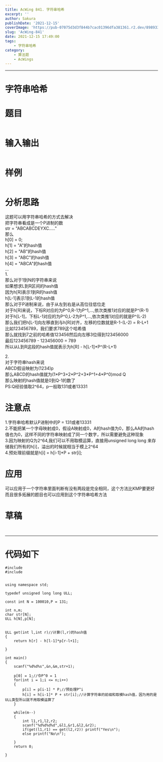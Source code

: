 ```yaml
---
title: AcWing 841. 字符串哈希
excerpt: ''
author: Sakura
publishDate: '2021-12-15'
coverImage: 'https://pub-07075d3d3f844b7cac01396dfa381361.r2.dev/89893322_p0_master1200.jpg.jpeg'
slug: 'AcWing-841'
date: 2021-12-15 17:49:00
tags:
    - 字符串哈希
category:
    - 算法题
    - AcWings
---
```

<!-- wp:separator -->

<hr class="wp-block-separator"/>
<!-- /wp:separator -->

<!-- wp:heading {"level":1} -->

<h1>字符串哈希</h1>
<!-- /wp:heading -->

<!-- wp:heading {"level":1} -->

<h1>题目</h1>
<!-- /wp:heading -->

<!-- wp:image {"id":219,"sizeSlug":"large","linkDestination":"none"} -->

<figure class="wp-block-image size-large"><img src="http://106.14.114.97/wp-content/uploads/2021/10/1-1-1024x313.png" alt="" class="wp-image-219"/></figure>
<!-- /wp:image -->

<!-- wp:heading {"level":1} -->

<h1>输入输出</h1>
<!-- /wp:heading -->

<!-- wp:image {"id":220,"sizeSlug":"large","linkDestination":"none"} -->

<figure class="wp-block-image size-large"><img src="http://106.14.114.97/wp-content/uploads/2021/10/2.png" alt="" class="wp-image-220"/></figure>
<!-- /wp:image -->

<!-- wp:heading {"level":1} -->

<h1>样例</h1>
<!-- /wp:heading -->

<!-- wp:image {"id":221,"sizeSlug":"large","linkDestination":"none"} -->

<figure class="wp-block-image size-large"><img src="http://106.14.114.97/wp-content/uploads/2021/10/3.png" alt="" class="wp-image-221"/></figure>
<!-- /wp:image -->

<!-- wp:heading {"level":1} -->

<h1>分析思路</h1>
<!-- /wp:heading -->

<!-- wp:paragraph -->

<p>这题可以用字符串哈希的方式去解决<br>把字符串看成是一个P进制的数<br>str = "ABCABCDEYXC….."<br>那么<br>h[0] = 0;<br>h[1] = "A"的hash值<br>h[2] = "AB"的hash值<br>h[3] = "ABC"的hash值<br>h[4] = "ABCA"的hash值<br>…<br>1.<br>那么对于1到N的字符串来说<br>如果想求L到R区间的hash值<br>因为h[R]表示1到R的hash值<br>h[L-1]表示1到L-1的hash值<br>那么对于P进制来说，由于从左到右是从高位往低位走<br>对于h[R]来说，下标R对应的为P^0,R-1为P^1,…,依次类推1对应的就是P^(R-1)<br>对于h[L-1]，下标L-1对应的为P^0,L-2为P^1,…,依次类推1对应的就是P^(L-2)<br>那么我们把h[L-1]向左移直到与h[R]对齐，左移的位数就是R-1-(L-2) = R-L+1<br>比如123456789，我们要求789这个哈希值<br>那么就找到7之前的哈希值123456然后向左移3位得到123456000<br>最后123456789 - 123456000 = 789<br>所以从L到R这段的hash值就表示为h[R] - h[L-1]*P^(R-L+1)</p>
<!-- /wp:paragraph -->

<!-- wp:paragraph -->

<p>2.<br>对于字符串hash来说<br>ABCD假设映射为(1234)p<br>那么ABCD的hash值就为(1*P^3+2*P^2+3*P^1+4*P^0)mod Q<br>那么映射的hash值就是0到Q-1的数了<br>PS:Q经验值取2^64，p一般取131或者13331</p>
<!-- /wp:paragraph -->

<!-- wp:heading {"level":1} -->

<h1>注意点</h1>
<!-- /wp:heading -->

<!-- wp:paragraph -->

<p>1.字符串哈希默认P进制中的P = 131或者13331<br>2.不能把某一个字母映射成0，假设A映射成0，A的hash值为0，那么AA的hash值也为0，这样不同的字符串映射成了同一个数字，所以需要避免这种现象<br>3.因为映射的Q为2^64,我们可以不用取模运算，直接用unsigned long long 来存储我们所有的h[i]，溢出的时候就相当于模上2^64<br>4.预处理前缀就是h[i] = h[i-1]*P + str[i];</p>
<!-- /wp:paragraph -->

<!-- wp:heading {"level":1} -->

<h1>应用</h1>
<!-- /wp:heading -->

<!-- wp:paragraph -->

<p>可以应用于一个字符串里面判断有没有两段是完全相同，这个方法比KMP要更好<br>而且很多拓展的题目也可以应用到这个字符串哈希方法</p>
<!-- /wp:paragraph -->

<!-- wp:heading {"level":1} -->

<h1>草稿</h1>
<!-- /wp:heading -->

<!-- wp:image {"id":222,"sizeSlug":"large","linkDestination":"none"} -->

<figure class="wp-block-image size-large"><img src="http://106.14.114.97/wp-content/uploads/2021/10/4-768x1024.jpg" alt="" class="wp-image-222"/></figure>
<!-- /wp:image -->

<!-- wp:image {"id":223,"sizeSlug":"large","linkDestination":"none"} -->

<figure class="wp-block-image size-large"><img src="http://106.14.114.97/wp-content/uploads/2021/10/5-1024x768.jpg" alt="" class="wp-image-223"/></figure>
<!-- /wp:image -->

<!-- wp:separator -->

<hr class="wp-block-separator"/>
<!-- /wp:separator -->

<!-- wp:heading {"level":1} -->

<h1>代码如下</h1>
<!-- /wp:heading -->

<!-- wp:code -->

<pre class="wp-block-code"><code>#include <iostream>
#include <cmath>


using namespace std;

typedef unsigned long long ULL;

const int N = 100010,P = 131;

int n,m;
char str[N];
ULL h[N],p[N];


ULL get(int l,int r)//计算(l,r)的hash值
{
    return h[r] - h[l-1]*p[r-l+1];

}

int main()
{
    scanf("%d%d%s",&n,&m,str+1);

    p[0] = 1;//令P^0 = 1
    for(int i = 1;i <= n;i++)
    {
        p[i] = p[i-1] * P;//预处理P^i
        h[i] = h[i-1]* P + str[i];//计算字符串的前缀和取模hash值，因为用的是ULL类型所以就不用取模运算了
    }

    while(m--)
    {
        int l1,r1,l2,r2;
        scanf("%d%d%d%d",&l1,&r1,&l2,&r2);
        if(get(l1,r1) == get(l2,r2)) printf("Yes\n");
        else printf("No\n");

    }
    return 0;

}</code></pre>

<!-- /wp:code -->
